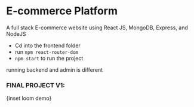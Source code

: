 # E-commerce Platform
A full stack E-commerce website using React JS, MongoDB, Express, and NodeJS

- Cd into the frontend folder
- run `npm react-router-dom`
- `npm start` to run the project

running backend and admin is different


### FINAL PROJECT V1:
{inset loom demo}
